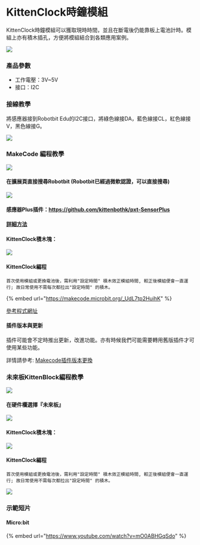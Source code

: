 # KittenClock時鐘模組

KittenClock時鐘模組可以獲取現時時間，並且在斷電後仍能靠板上電池計時。模組上亦有積木插孔，方便將模組結合到各類應用案例。

![](https://kittenbothk.readthedocs.io/en/latest/\_images/kittenclock9.png)

### 產品參數

* 工作電壓：3V\~5V
* 接口：I2C

### 接線教學

將感應器接到Robotbit Edu的I2C接口，將綠色線接DA，藍色線接CL，紅色線接V，黑色線接G。

![](https://kittenbothk.readthedocs.io/en/latest/\_images/kittenclock\_wiring1.png)

### MakeCode 編程教學

![](https://kittenbothk.readthedocs.io/en/latest/\_images/mcbanner12.png)

#### 在擴展頁直接搜尋Robotbit (Robotbit已經過微軟認證，可以直接搜尋)

![](https://kittenbothk.readthedocs.io/en/latest/\_images/robotbit\_search.gif)

#### 感應器Plus插件：https://github.com/kittenbothk/pxt-SensorPlus

#### [詳細方法](../ge-bian-cheng-ping-tai-jie-shao/makecode/kittenbotandmakecode.md)

#### KittenClock積木塊：

![](https://kittenbothk.readthedocs.io/en/latest/\_images/kittenclock4.png)

#### KittenClock編程

```
首次使用模組或更換電池後，需利用"設定時間" 積木效正模組時間, 較正後模組便會一直運行; 故日常使用不需每次都拉出"設定時間" 的積木。
```

{% embed url="https://makecode.microbit.org/_UdL7tp2HuihK" %}

[參考程式網址](https://makecode.microbit.org/\_UdL7tp2HuihK)

#### 插件版本與更新

插件可能會不定時推出更新，改進功能。亦有時候我們可能需要轉用舊版插件才可使用某些功能。

詳情請參考: [Makecode插件版本更換](../ge-bian-cheng-ping-tai-jie-shao/makecode/makecodeextupdate.md)

### 未來板KittenBlock編程教學

![](https://kittenbothk.readthedocs.io/en/latest/\_images/kbbanner6.png)

#### 在硬件欄選擇『未來板』

![](https://kittenbothk.readthedocs.io/en/latest/\_images/turbidity\_kb1.png)

#### KittenClock積木塊：

![](https://kittenbothk.readthedocs.io/en/latest/\_images/kittenclock5.png)

#### KittenClock編程

```
首次使用模組或更換電池後，需利用"設定時間" 積木效正模組時間, 較正後模組便會一直運行; 故日常使用不需每次都拉出"設定時間" 的積木。
```

![](https://kittenbothk.readthedocs.io/en/latest/\_images/kittenclock\_code\_kb.png)

### 示範短片

#### Micro:bit

{% embed url="https://www.youtube.com/watch?v=mO0ABHGqSdo" %}
